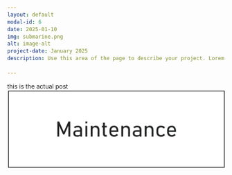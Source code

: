 ```yaml
---
layout: default
modal-id: 6
date: 2025-01-10
img: submarine.png
alt: image-alt
project-date: January 2025
description: Use this area of the page to describe your project. Lorem ipsum dolor sit amet, consectetur adipisicing elit. Mollitia neque assumenda ipsam nihil, molestias magnam, recusandae quos quis inventore quisquam velit asperiores, vitae? Reprehenderit soluta, eos quod consequuntur itaque. Nam. hello ![](submarine.png) hello

---
```


this is the actual post
 ![](submarine.png)
